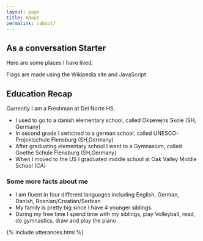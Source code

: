 ```yaml
---
layout: page
title: About
permalink: /about/
---
```



## As a conversation Starter 
Here are some places I have lived.

<comment>
Flags are made using the Wikipedia site and JavaScript
</comment>

<style>
    /* Style looks pretty compact, 
       - grid-container and grid-item are referenced the code 
    */
    .grid-container {
        display: grid;
        grid-template-columns: repeat(auto-fill, minmax(150px, 1fr)); /* Dynamic columns */
        gap: 10px;
    }
    .grid-item {
        text-align: center;
    }
    .grid-item img {
        width: 100%;
        height: 100px; /* Fixed height for uniformity */
        object-fit: contain; /* Ensure the image fits within the fixed height */
    }
    .grid-item p {
        margin: 5px 0; /* Add some margin for spacing */
    }
</style>

<!-- This grid_container class is used by CSS styling and the id is used by JavaScript connection -->
<div class="grid-container" id="grid_container">
    <!-- content will be added here by JavaScript -->
</div>

<script>
    // 1. Make a connection to the HTML container defined in the HTML div
    var container = document.getElementById("grid_container"); // This container connects to the HTML div

    // 2. Define a JavaScript object for our http source and our data rows for the Living in the World grid
    var http_source = "https://upload.wikimedia.org/wikipedia/commons/";
    var living_in_the_world = [
        {"flag": "0/01/Flag_of_California.svg", "greeting": "Hi", "description": "California - where I live right now"},
        {"flag": "b/ba/Flag_of_Germany.svg", "greeting": "Hallo", "description": "Germany - 13 years"},
        {"flag": "9/9c/Flag_of_Denmark.svg", "greeting": "Hej", "description": "Denmark - where my relatives live"},
        {"flag": "b/bf/Flag_of_Bosnia_and_Herzegovina.svg", "greeting": "Ćao", "description": "Bosnia and Herzegovina - where my parents are originally from"},
    ]; 
    
    // 3a. Consider how to update style count for size of container
    // The grid-template-columns has been defined as dynamic with auto-fill and minmax

    // 3b. Build grid items inside of our container for each row of data
    for (const location of living_in_the_world) {
        // Create a "div" with "class grid-item" for each row
        var gridItem = document.createElement("div");
        gridItem.className = "grid-item";  // This class name connects the gridItem to the CSS style elements
        // Add "img" HTML tag for the flag
        var img = document.createElement("img");
        img.src = http_source + location.flag; // concatenate the source and flag
        img.alt = location.flag + " Flag"; // add alt text for accessibility

        // Add "p" HTML tag for the description
        var description = document.createElement("p");
        description.textContent = location.description; // extract the description

        // Add "p" HTML tag for the greeting
        var greeting = document.createElement("p");
        greeting.textContent = location.greeting;  // extract the greeting

        // Append img and p HTML tags to the grid item DIV
        gridItem.appendChild(img);
        gridItem.appendChild(description);
        gridItem.appendChild(greeting);

        // Append the grid item DIV to the container DIV
        container.appendChild(gridItem);
    }
</script>

## Education Recap

Currently I am a Freshman at Del Norte HS.
- I used to go to a danish elementary school, called Oksevejns Skole (SH, Germany)
- In second grade I switched to a german school, called UNESCO-Projektschule Flensburg (SH,Germany)
- After graduating elementary school I went to a Gymnasium, called Goethe Schule Flensburg (SH,Germany)
- When I moved to the US I graduated middle school at Oak Valley Middle School (CA)

### Some more facts about me
- I am fluent in four different languages including English, German, Danish, Bosnian/Croatian/Serbian
- My family is pretty big since I have 4 younger siblings.
- During my free time I spend time with my siblings, play Volleyball, read, do gymnastics, draw and play the piano

{% include utterances.html %}